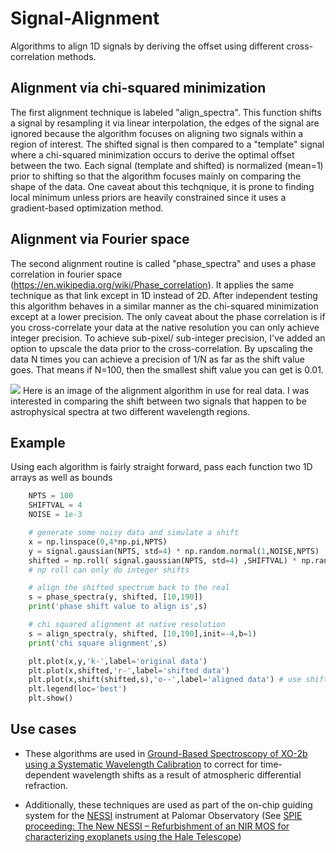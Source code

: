 # Signal-Alignment
Algorithms to align 1D signals by deriving the offset using different cross-correlation methods. 


## Alignment via chi-squared minimization
The first alignment technique is labeled "align_spectra". This function shifts a signal by resampling it via linear interpolation, the edges of the signal are ignored because the algorithm focuses on aligning two signals within a region of interest. The shifted signal is then compared to a "template" signal where a chi-squared minimization occurs to derive the optimal offset between the two. Each signal (template and shifted) is normalized (mean=1) prior to shifting so that the algorithm focuses mainly on comparing the shape of the data. One caveat about this techqnique, it is prone to finding local minimum unless priors are heavily constrained since it uses a gradient-based optimization method. 


## Alignment via Fourier space
The second alignment routine is called "phase_spectra" and uses a phase correlation in fourier space (https://en.wikipedia.org/wiki/Phase_correlation). It applies the same technique as that link except in 1D instead of 2D. After independent testing this algorithm behaves in a similar manner as the chi-squared minimization except at a lower precision. The only caveat about the phase correlation is if you cross-correlate your data at the native resolution you can only achieve integer precision. To achieve sub-pixel/ sub-integer precision, I've added an option to upscale the data prior to the cross-correlation. By upscaling the data N times you can achieve a precision of 1/N as far as the shift value goes. That means if N=100, then the smallest shift value you can get is 0.01. 

![](https://github.com/pearsonkyle/Signal-Alignment/blob/master/images/cross-correlation.png)
Here is an image of the alignment algorithm in use for real data. I was interested in comparing the shift between two signals that happen to be astrophysical spectra at two different wavelength regions. 

## Example
Using each algorithm is fairly straight forward, pass each function two 1D arrays as well as bounds 
``` python
    NPTS = 100
    SHIFTVAL = 4
    NOISE = 1e-3

    # generate some noisy data and simulate a shift
    x = np.linspace(0,4*np.pi,NPTS)
    y = signal.gaussian(NPTS, std=4) * np.random.normal(1,NOISE,NPTS)
    shifted = np.roll( signal.gaussian(NPTS, std=4) ,SHIFTVAL) * np.random.normal(1,NOISE,NPTS)
    # np roll can only do integer shifts

    # align the shifted spectrum back to the real
    s = phase_spectra(y, shifted, [10,190])
    print('phase shift value to align is',s)

    # chi squared alignment at native resolution
    s = align_spectra(y, shifted, [10,190],init=-4,b=1)
    print('chi square alignment',s)

    plt.plot(x,y,'k-',label='original data')
    plt.plot(x,shifted,'r-',label='shifted data')
    plt.plot(x,shift(shifted,s),'o--',label='aligned data') # use shift function to linearly interp data
    plt.legend(loc='best')
    plt.show()
```

## Use cases
* These algorithms are used in [Ground-Based Spectroscopy of XO-2b using a Systematic Wavelength Calibration](https://arxiv.org/abs/1811.02060) to correct for time-dependent wavelength shifts as a result of atmospheric differential refraction. 

* Additionally, these techniques are used as part of the on-chip guiding system for the [NESSI](https://en.wikipedia.org/wiki/New_Mexico_Exoplanet_Spectroscopic_Survey_Instrument) instrument at Palomar Observatory (See [SPIE proceeding: The New NESSI – Refurbishment of an NIR MOS for characterizing exoplanets using the Hale Telescope](https://www.spiedigitallibrary.org/conference-proceedings-of-spie/10702/107023K/The-new-NESSI--refurbishment-of-a-NIR-MOS-for/10.1117/12.2314242.short?SSO=1))
